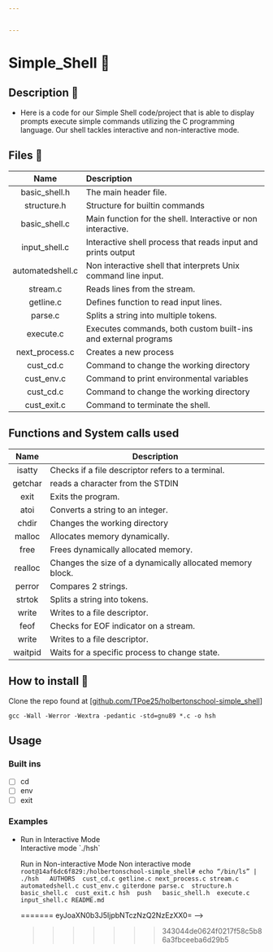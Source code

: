 ```yaml
---


---
```


<h1 id="simple_shell">Simple_Shell 🐚</h1>
<h2 id="description">Description 📃</h2>
<ul>
<li>Here is a code for our Simple Shell code/project that is able to display prompts  execute simple commands utilizing the C programming language. Our shell tackles interactive and non-interactive mode.</li>
</ul>
<h2 id="files">Files 📁</h2>

<table>
<thead>
<tr>
<th align="center">Name</th>
<th align="left">Description</th>
</tr>
</thead>
<tbody>
<tr>
<td align="center">basic_shell.h</td>
<td align="left">The main header file. </td>
</tr>
<td align="center">structure.h</td>
<td align="left">Structure for builtin commands</td>
<tr>
<td align="center">basic_shell.c</td>
<td align="left">Main function for the shell. Interactive or non interactive.</td>
</tr>
<tr>
<td align="center">input_shell.c</td>
<td align="left">Interactive shell process that reads input and prints output</td>
</tr>
<tr>
<td align="center">automatedshell.c</td>
<td align="left">Non interactive shell that interprets Unix command line input.</td>
</tr>
<tr>
<td align="center">stream.c</td>
<td align="left">Reads lines from the stream.</td>
</tr>
<tr>
<td align="center">getline.c</td>
<td align="left">Defines function to read input lines.</td>
</tr1</td>
</tr>
<td align="center">parse.c</td>
<td align="left">Splits a string into multiple tokens.</td>
<tr>
<td align="center">execute.c</td>
<td align="left">Executes commands, both custom built-ins and external programs</td>
</tr>
<tr>
<td align="center">next_process.c</td>
<td align="left">Creates a new process</td>
</tr>
<tr>
<td align="center">cust_cd.c</td>
<td align="left">Command to change the working directory</td>
</tr>
<tr>
<td align="center">cust_env.c</td>
<td align="left">Command to print environmental variables</td>
</tr>
<tr>
<td align="center">cust_cd.c</td>
<td align="left">Command to change the working directory</td>
</tr>
<tr>
<td align="center">cust_exit.c</td>
<td align="left">Command to terminate the shell.</td>
</tr>
<tr>
</tbody>
</table><h2 id="functions-and-system-calls-used">Functions and System calls used</h2>

<table>
<thead>
<tr>
<th align="center">Name</th>
<th align="center">Description</th>
</tr>
</thead>
<tbody>
<tr>
<td align="center">isatty</td>
<td align="left">Checks if a file descriptor refers to a terminal.</td>
</tr>
<tr>
<td align="center">getchar</td>
<td align="left">reads a character from the STDIN</td>
</tr>
<tr>
<td align="center">exit</td>
<td align="left">Exits the program.</td>
</tr>
<tr>
<td align="center">atoi</td>
<td align="left">Converts a string to an integer.</td>
</tr>
<tr>
<td align="center">chdir</td>
<td align="left">Changes the working directory</td>
</tr>
<tr>
<td align="center">malloc</td>
<td align="left">Allocates memory dynamically.</td>
</tr>
<tr>
<td align="center">free</td>
<td align="left">Frees dynamically allocated memory.</td>
</tr>
<tr>
<td align="center">realloc</td>
<td align="left">Changes the size of a dynamically allocated memory block.</td>
</tr>
<tr>
<td align="center">perror</td>
<td align="left">Compares 2 strings.</td>
</tr>
<tr>
<td align="center">strtok</td>
<td align="left">Splits a string into tokens. </td>
</tr>
<tr>
<td align="center">write</td>
<td align="left">Writes to a file descriptor.</td>
</tr>
<tr>
<td align="center">feof</td>
<td align="left">Checks for EOF indicator on a stream.</td>
</tr>
<tr>
<td align="center">write</td>
<td align="left">Writes to a file descriptor.</td>
</tr>
<tr>
<td align="center">waitpid</td>
<td align="left">Waits for a specific process to change state.</td>
</tr>
</tbody>
</table><h2 id="how-to-install">How to install 🔨</h2>
<p>
Clone the repo found at [<a href="http://github.com/TPoe25/holbertonschool-simple_shell">github.com/TPoe25/holbertonschool-simple_shell</a>]</p>
<pre><code>gcc -Wall -Werror -Wextra -pedantic -std=gnu89 *.c -o hsh
</code></pre>
<h2 id="usage">Usage</h2>
<h3 id="built-ins">Built ins</h3>

<tr>
</tr>

 - [ ] cd
 - [ ] env
 - [ ] exit

<h3 id="examples">Examples</h3>
<ul>
<li>
 Run in Interactive Mode</li>
Interactive mode `./hsh`

 Run in Non-interactive Mode
 Non interactive mode   ``` root@14af6dc6f829:/holbertonschool-simple_shell# echo “/bin/ls” | ./hsh  
AUTHORS  cust_cd.c getline.c next_process.c stream.c  
automatedshell.c cust_env.c giterdone parse.c  structure.h  
basic_shell.c  cust_exit.c hsh  push  
basic_shell.h  execute.c input_shell.c README.md```

<!--stackedit_data:
<<<<<<< HEAD
eyJoaXN0b3J5IjpbMTQwNDQ0MTMzNSwzODkzNjU3ODddfQ==
-->
=======
eyJoaXN0b3J5IjpbNTczNzQ2NzEzXX0=
-->
>>>>>>> 343044de0624f0217f58c5b86a3fbceeba6d29b5
<!--stackedit_data:
eyJoaXN0b3J5IjpbLTExNDkxMDUwMzgsMTQ5ODk0NjI2LDEwMD
A4MzkzMjksMTg5MDU0NDMyNSwyMDE5MTE3ODBdfQ==
-->